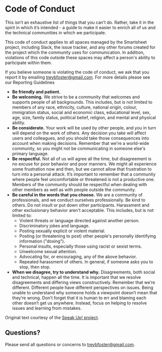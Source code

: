 # Code of Conduct

This isn’t an exhaustive list of things that you can’t do. Rather, take it in the spirit
in which it’s intended - a guide to make it easier to enrich all of us and the technical
communities in which we participate.

This code of conduct applies to all spaces managed by the Smartsheet project, including Slack,
the issue tracker, and any other forums created for the project which the community uses
for communication. In addition, violations of this code outside these spaces may affect
a person's ability to participate within them.

If you believe someone is violating the code of conduct, we ask that you report it by
emailing [treybfoster@gmail.com](mailto:treybfoster@gmail.com). For more details
please see our Reporting Guidelines

- **Be friendly and patient.**
- **Be welcoming.** We strive to be a community that welcomes and supports people of all
  backgrounds. This includes, but is not limited to members of any race,
  ethnicity, culture, national origin, colour, immigration status, social and economic
  class, educational level, sex, age, size, family status, political belief, religion,
  and mental and physical ability.
- **Be considerate.** Your work will be used by other people, and you in turn will
  depend on the work of others. Any decision you take will affect users and colleagues,
  and you should take those consequences into account when making decisions. Remember
  that we're a world-wide community, so you might not be communicating in someone
  else's primary language.
- **Be respectful.** Not all of us will agree all the time, but disagreement is no
  excuse for poor behavior and poor manners. We might all experience some frustration
  now and then, but we cannot allow that frustration to turn into a personal attack.
  It’s important to remember that a community where people feel uncomfortable or
  threatened is not a productive one. Members of the community should be respectful
  when dealing with other members as well as with people outside the community.
- **Be careful in the words that you choose.** We are a community of professionals,
  and we conduct ourselves professionally. Be kind to others. Do not insult or put
  down other participants. Harassment and other exclusionary behavior aren't acceptable.
  This includes, but is not limited to:
  - Violent threats or language directed against another person.
  - Discriminatory jokes and language.
  - Posting sexually explicit or violent material.
  - Posting (or threatening to post) other people's personally identifying information ("doxing").
  - Personal insults, especially those using racist or sexist terms.
  - Unwelcome sexual attention.
  - Advocating for, or encouraging, any of the above behavior.
  - Repeated harassment of others. In general, if someone asks you to stop, then stop.
- **When we disagree, try to understand why.** Disagreements, both social and technical,
  happen all the time. It is important that we resolve disagreements and differing views
  constructively. Remember that we’re different. Different people have different
  perspectives on issues. Being unable to understand why someone holds a viewpoint
  doesn’t mean that they’re wrong. Don’t forget that it is human to err and blaming
  each other doesn’t get us anywhere. Instead, focus on helping to resolve
  issues and learning from mistakes.

Original text courtesy of the
[Speak Up! project](http://web.archive.org/web/20141109123859/http://speakup.io/coc.html).

## Questions?

Please send all questions or concerns to [treybfoster@gmail.com](mailto:treybfoster@gmail.com).
